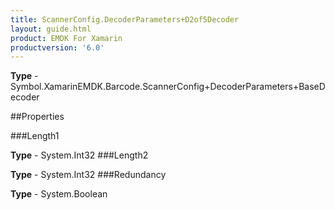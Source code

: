 ```yaml
---
title: ScannerConfig.DecoderParameters+D2of5Decoder
layout: guide.html
product: EMDK For Xamarin 
productversion: '6.0' 
---
```


    

**Type** - Symbol.XamarinEMDK.Barcode.ScannerConfig+DecoderParameters+BaseDecoder

##Properties

###Length1

        

**Type** - System.Int32
###Length2

        

**Type** - System.Int32
###Redundancy

        

**Type** - System.Boolean
